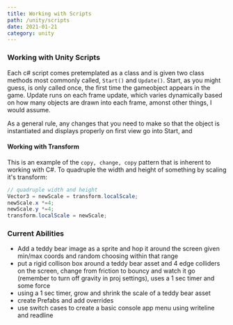 ```yaml
---
title: Working with Scripts
path: /unity/scripts
date: 2021-01-21
category: unity
---
```


### Working with Unity Scripts

Each c# script comes pretemplated as a class and is given two class methods most commonly called, `Start()` and `Update()`. Start, as you might guess, is only called once, the first time the gameobject appears in the game. Update runs on each frame update, which varies dynamically based on how many objects are drawn into each frame, amonst other things, I would assume.

As a general rule, any changes that you need to make so that the object is instantiated and displays properly on first view go into Start, and

#### Working with Transform

This is an example of the `copy, change, copy` pattern that is inherent to working with C#.
To quadruple the width and height of something by scaling it's transform:

```c#
// quadruple width and height
Vector3 = newScale = transform.localScale;
newScale.x *=4;
newScale.y *=4;
transform.localScale = newScale;
```

### Current Abilities

- Add a teddy bear image as a sprite and hop it around the screen given min/max coords and random choosing within that range
- put a rigid collison box around a teddy bear asset and 4 edge colliders on the screen, change from friction to bouncy and watch it go (remember to turn off gravity in proj settings), uses a 1 sec timer and some force
- using a 1 sec timer, grow and shrink the scale of a teddy bear asset
- create Prefabs and add overrides
- use switch cases to create a basic console app menu using writeline and readline

